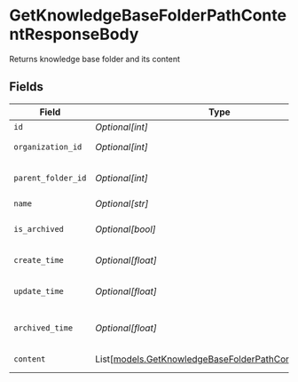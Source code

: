 # GetKnowledgeBaseFolderPathContentResponseBody

Returns knowledge base folder and its content


## Fields

| Field                                                                                                          | Type                                                                                                           | Required                                                                                                       | Description                                                                                                    |
| -------------------------------------------------------------------------------------------------------------- | -------------------------------------------------------------------------------------------------------------- | -------------------------------------------------------------------------------------------------------------- | -------------------------------------------------------------------------------------------------------------- |
| `id`                                                                                                           | *Optional[int]*                                                                                                | :heavy_minus_sign:                                                                                             | Identifier                                                                                                     |
| `organization_id`                                                                                              | *Optional[int]*                                                                                                | :heavy_minus_sign:                                                                                             | Organization identifier                                                                                        |
| `parent_folder_id`                                                                                             | *Optional[int]*                                                                                                | :heavy_minus_sign:                                                                                             | Parent folder identifier                                                                                       |
| `name`                                                                                                         | *Optional[str]*                                                                                                | :heavy_minus_sign:                                                                                             | Article name                                                                                                   |
| `is_archived`                                                                                                  | *Optional[bool]*                                                                                               | :heavy_minus_sign:                                                                                             | Indicates if the article is archived                                                                           |
| `create_time`                                                                                                  | *Optional[float]*                                                                                              | :heavy_minus_sign:                                                                                             | Folder created time                                                                                            |
| `update_time`                                                                                                  | *Optional[float]*                                                                                              | :heavy_minus_sign:                                                                                             | Folder last updated time                                                                                       |
| `archived_time`                                                                                                | *Optional[float]*                                                                                              | :heavy_minus_sign:                                                                                             | Folder archived time                                                                                           |
| `content`                                                                                                      | List[[models.GetKnowledgeBaseFolderPathContentContent](../models/getknowledgebasefolderpathcontentcontent.md)] | :heavy_minus_sign:                                                                                             | Folder content                                                                                                 |